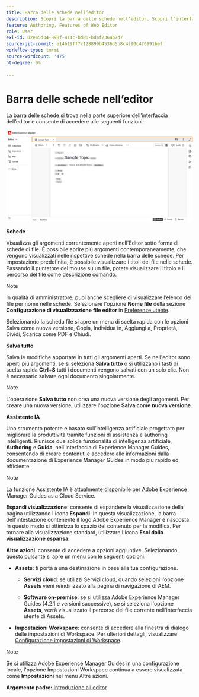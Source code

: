 ```yaml
---
title: Barra delle schede nell’editor
description: Scopri la barra delle schede nell’editor. Scopri l’interfaccia e le funzioni dell’editor in Adobe Experience Manager Guides.
feature: Authoring, Features of Web Editor
role: User
exl-id: 02e45d34-898f-411c-bd80-bd4f2364b7d7
source-git-commit: e14b19ff7c128899b4536d5b8c4290c476991bef
workflow-type: tm+mt
source-wordcount: '475'
ht-degree: 0%

---
```


# Barra delle schede nell’editor

La barra delle schede si trova nella parte superiore dell’interfaccia dell’editor e consente di accedere alle seguenti funzioni:

![](./images/web-editor-tab-bar.png)

**Schede**

Visualizza gli argomenti correntemente aperti nell&#39;Editor sotto forma di schede di file. È possibile aprire più argomenti contemporaneamente, che vengono visualizzati nelle rispettive schede nella barra delle schede. Per impostazione predefinita, è possibile visualizzare i titoli dei file nelle schede. Passando il puntatore del mouse su un file, potete visualizzare il titolo e il percorso del file come descrizione comando.

>[!NOTE]
>
> In qualità di amministratore, puoi anche scegliere di visualizzare l’elenco dei file per nome nelle schede. Selezionare l&#39;opzione **Nome file** della sezione **Configurazione di visualizzazione file editor** in [Preferenze utente](./intro-home-page.md#user-preferences).

Selezionando la scheda file si apre un menu di scelta rapida con le opzioni Salva come nuova versione, Copia, Individua in, Aggiungi a, Proprietà, Dividi, Scarica come PDF e Chiudi.

**Salva tutto**

Salva le modifiche apportate in tutti gli argomenti aperti. Se nell&#39;editor sono aperti più argomenti, se si seleziona **Salva tutto** o si utilizzano i tasti di scelta rapida **Ctrl**+**S** tutti i documenti vengono salvati con un solo clic. Non è necessario salvare ogni documento singolarmente.

>[!NOTE]
>
> L&#39;operazione **Salva tutto** non crea una nuova versione degli argomenti. Per creare una nuova versione, utilizzare l&#39;opzione **Salva come nuova versione**.

**Assistente IA**

Uno strumento potente e basato sull’intelligenza artificiale progettato per migliorare la produttività tramite funzioni di assistenza e authoring intelligenti. Riunisce due solide funzionalità di intelligenza artificiale, **Authoring** e **Guida**, nell&#39;interfaccia di Experience Manager Guides, consentendo di creare contenuti e accedere alle informazioni dalla documentazione di Experience Manager Guides in modo più rapido ed efficiente.

>[!NOTE]
>
> La funzione Assistente IA è attualmente disponibile per Adobe Experience Manager Guides as a Cloud Service.

**Espandi visualizzazione**: consente di espandere la visualizzazione della pagina utilizzando l&#39;icona **Espandi**. In questa visualizzazione, la barra dell&#39;intestazione contenente il logo Adobe Experience Manager è nascosta. In questo modo si ottimizza lo spazio del contenuto per la modifica. Per tornare alla visualizzazione standard, utilizzare l&#39;icona **Esci dalla visualizzazione espansa**.

**Altre azioni**: consente di accedere a opzioni aggiuntive. Selezionando questo pulsante si apre un menu con le seguenti opzioni:

- **Assets**: ti porta a una destinazione in base alla tua configurazione.
   - **Servizi cloud**: se utilizzi Servizi cloud, quando selezioni l&#39;opzione **Assets** vieni reindirizzato alla pagina di navigazione di AEM.

   - **Software on-premise**: se si utilizza Adobe Experience Manager Guides (4.2.1 e versioni successive), se si seleziona l&#39;opzione **Assets**, verrà visualizzato il percorso del file corrente nell&#39;interfaccia utente di Assets.
- **Impostazioni Workspace**: consente di accedere alla finestra di dialogo delle impostazioni di Workspace. Per ulteriori dettagli, visualizzare [Configurazione impostazioni di Workspace](../cs-install-guide/workspace-settings.md).

>[!NOTE]
>
> Se si utilizza Adobe Experience Manager Guides in una configurazione locale, l&#39;opzione Impostazioni Workspace continua a essere visualizzata come **Impostazioni** nel menu Altre azioni.

**Argomento padre:**[ Introduzione all&#39;editor](web-editor.md)
